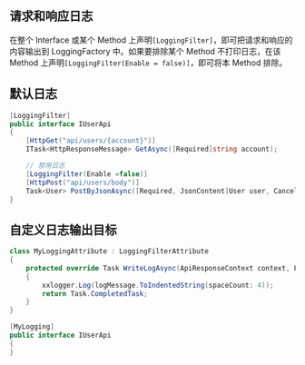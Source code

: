 ## 请求和响应日志

在整个 Interface 或某个 Method 上声明`[LoggingFilter]`，即可把请求和响应的内容输出到 LoggingFactory 中。如果要排除某个 Method 不打印日志，在该 Method 上声明`[LoggingFilter(Enable = false)]`，即可将本 Method 排除。

## 默认日志

```csharp
[LoggingFilter]
public interface IUserApi
{
    [HttpGet("api/users/{account}")]
    ITask<HttpResponseMessage> GetAsync([Required]string account);

    // 禁用日志
    [LoggingFilter(Enable =false)]
    [HttpPost("api/users/body")]
    Task<User> PostByJsonAsync([Required, JsonContent]User user, CancellationToken token = default);
}
```

## 自定义日志输出目标

```csharp
class MyLoggingAttribute : LoggingFilterAttribute
{
    protected override Task WriteLogAsync(ApiResponseContext context, LogMessage logMessage)
    {
        xxlogger.Log(logMessage.ToIndentedString(spaceCount: 4));
        return Task.CompletedTask;
    }
}

[MyLogging]
public interface IUserApi
{
}
```